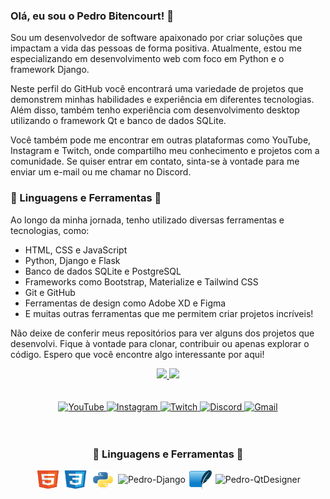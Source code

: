 ### Olá, eu sou o Pedro Bitencourt! 👋

Sou um desenvolvedor de software apaixonado por criar soluções que impactam a vida das pessoas de forma positiva. Atualmente, estou me especializando em desenvolvimento web com foco em Python e o framework Django.

Neste perfil do GitHub você encontrará uma variedade de projetos que demonstrem minhas habilidades e experiência em diferentes tecnologias. Além disso, também tenho experiência com desenvolvimento desktop utilizando o framework Qt e banco de dados SQLite.

Você também pode me encontrar em outras plataformas como YouTube, Instagram e Twitch, onde compartilho meu conhecimento e projetos com a comunidade. Se quiser entrar em contato, sinta-se à vontade para me enviar um e-mail ou me chamar no Discord.

### 🚀 Linguagens e Ferramentas 🚀

Ao longo da minha jornada, tenho utilizado diversas ferramentas e tecnologias, como:

- HTML, CSS e JavaScript
- Python, Django e Flask
- Banco de dados SQLite e PostgreSQL
- Frameworks como Bootstrap, Materialize e Tailwind CSS
- Git e GitHub
- Ferramentas de design como Adobe XD e Figma
- E muitas outras ferramentas que me permitem criar projetos incríveis!

Não deixe de conferir meus repositórios para ver alguns dos projetos que desenvolvi. Fique à vontade para clonar, contribuir ou apenas explorar o código. Espero que você encontre algo interessante por aqui!


<div align="center">
  <a href="https://github.com/pedrobitencourtdev">
  <img height="180em" src="https://github-readme-stats.vercel.app/api?username=pedrobitencourtdev&show_icons=true&theme=dark&include_all_commits=true&count_private=true"/>
  <img height="180em" src="https://github-readme-stats.vercel.app/api/top-langs/?username=pedrobitencourtdev&layout=compact&langs_count=7&theme=dark"/>
  </a>
</div>
<br>
<br>
<div align="center">
  <a href="https://www.youtube.com/channel/UCYD-CYxudm97bv4qUdF-tew" target="_blank">
    <img src="https://img.shields.io/badge/-YouTube-FF0000?style=for-the-badge&logo=youtube&logoColor=white" alt="YouTube">
  </a>
  <a href="https://www.instagram.com/zeusnftoficial/" target="_blank">
    <img src="https://img.shields.io/badge/-Instagram-%23E4405F?style=for-the-badge&logo=instagram&logoColor=white" alt="Instagram">
  </a>
  <a href="https://www.twitch.tv/zeusnftoficial" target="_blank">
    <img src="https://img.shields.io/badge/-Twitch-9146FF?style=for-the-badge&logo=twitch&logoColor=white" alt="Twitch">
  </a>
  <a href="https://discord.gg/6XSHjeJG2E" target="_blank">
    <img src="https://img.shields.io/badge/-Discord-7289DA?style=for-the-badge&logo=discord&logoColor=white" alt="Discord">
  </a> 
  <a href="mailto:www.pedrobitencourt@gmail.com">
    <img src="https://img.shields.io/badge/-Gmail-%23333?style=for-the-badge&logo=gmail&logoColor=white" alt="Gmail">
  </a>
</div>
<br>
<div style="display: inline_block"><br>
  <div align="center">
  <h3>🚀 Linguagens e Ferramentas 🚀</h3> 
  <img align="center" alt="Pedro-HTML" height="30" width="40" src="https://raw.githubusercontent.com/devicons/devicon/master/icons/html5/html5-original.svg">
  <img align="center" alt="Pedro-CSS" height="30" width="40" src="https://raw.githubusercontent.com/devicons/devicon/master/icons/css3/css3-original.svg">
  <img align="center" alt="Pedro-Python" height="30" width="40" src="https://raw.githubusercontent.com/devicons/devicon/master/icons/python/python-original.svg">
  <img align="center" alt="Pedro-Django" height="30" width="40" src="https://cdn.jsdelivr.net/gh/devicons/devicon/icons/django/django-plain.svg">
  <img align="center" alt="Pedro-SQLite" height="30" width="40" src="https://raw.githubusercontent.com/devicons/devicon/master/icons/sqlite/sqlite-original.svg">
  <img align="center" alt="Pedro-QtDesigner" height="30" width="40" src="https://cdn.jsdelivr.net/gh/devicons/devicon/icons/qt/qt-original.svg">
</div>

